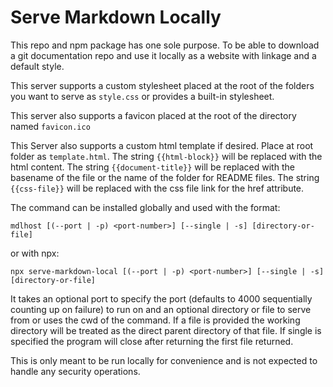 # Serve Markdown Locally

This repo and npm package has one sole purpose. To be able to download a git documentation repo and use it locally as a website with linkage and a default style.

This server supports a custom stylesheet placed at the root of the folders you want to serve as `style.css` or provides a built-in stylesheet.

This server also supports a favicon placed at the root of the directory named `favicon.ico`

This Server also supports a custom html template if desired. Place at root folder as `template.html`. The string `{{html-block}}` will be replaced with the html content. The string `{{document-title}}` will be replaced with the basename of the file or the name of the folder for README files. The string `{{css-file}}` will be replaced with the css file link for the href attribute.

The command can be installed globally and used with the format:

```
mdlhost [(--port | -p) <port-number>] [--single | -s] [directory-or-file]
```

or with npx:

```
npx serve-markdown-local [(--port | -p) <port-number>] [--single | -s] [directory-or-file]
```

It takes an optional port to specify the port (defaults to 4000 sequentially counting up on failure) to run on and an optional directory or file to serve from or uses the cwd of the command. If a file is provided the working directory will be treated as the direct parent directory of that file. If single is specified the program will close after returning the first file returned.

This is only meant to be run locally for convenience and is not expected to handle any security operations.